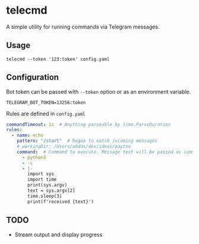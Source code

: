 # telecmd

A simple utility for running commands via Telegram messages.

## Usage

```shell
telecmd --token '123:token' config.yaml
```

## Configuration

Bot token can be passed with `--token` option or as an environment variable.

```env
TELEGRAM_BOT_TOKEN=13256:token
```

Rules are defined in `config.yaml`

```yaml
commandTimeout: 1s  # Anything parseable by time.ParseDuration
rules:
  - name: echo
    pattern: "/start"  # Regex to match incoming messages
    # workingDir: /Users/abdus/dev/ideas/payton
    command:  # Command to execute. Message text will be passed as commandline argument.
      - python3
      - -c
      - |-
        import sys
        import time
        print(sys.argv)
        text = sys.argv[2]
        time.sleep(3)
        print(f'received {text}')
```

## TODO

- Stream output and display progress